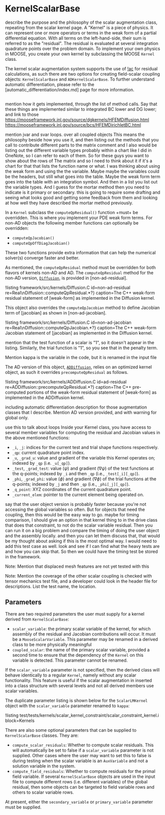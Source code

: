 # KernelScalarBase

describe the purpose and the philosophy of the scalar augmentation class, repeating from the scalar kernel page.
A "Kernel" is a piece of physics. It can represent one or more operators or terms in the weak form of
a partial differential equation.  With all terms on the left-hand-side, their sum is referred to as
the "residual". The residual is evaluated at several integration quadrature points over the problem
domain. To implement your own physics in MOOSE, you create your own kernel by subclassing the MOOSE
`Kernel` class.

The kernel scalar augmentation system supports the use of [!ac](AD) for residual calculations, as such
there are two options for creating field-scalar coupling objects:
`KernelScalarBase` and `ADKernelScalarBase`. To further understand
automatic differentiation, please refer to the [automatic_differentiation/index.md] page for more
information.

##

mention how it gets implemented, through the list of method calls.
Say that these things are implemented similar to integrated BC lower and DG lower; and link to those
https://mooseframework.inl.gov/source/dgkernels/HFEMDiffusion.html
https://mooseframework.inl.gov/source/bcs/HFEMDirichletBC.html

mention jvar and svar loops. over all coupled objects
This means the philosophy beside how you use it, and then listing out the methods that you call to contribute different parts to the matrix comment and I also would be listing out the different variable types probably within a chart like I did in OneNote, so I can refer to each of them.
So for these guys you want to show about the rows of The matrix and so I need to think about it if it's a chart for that that lists the function name or what. I was thinking about using the weak form and using the the variable. Maybe maybe the variables could be the headers, but still what goes into the table. Maybe the weak form term goes into the table with an integration symbol. And then in a list you list out the variable types. And I guess for the mortar method then you need to indicate is it primary or secondary.
this is going to require some drafting and seeing what looks good and getting some feedback from them and looking at how well they have described the mortar method previously.

In a `Kernel` subclass the `computeQpResidual()` function +must+ be overridden.  This is where you
implement your PDE weak form terms.  For non-AD objects the following member functions can
optionally be overridden:

- `computeQpJacobian()`
- `computeQpOffDiagJacobian()`

These two functions provide extra information that can help the numerical solver(s) converge faster
and better.


As mentioned, the `computeQpResidual` method must be overridden for both flavors of kernels non-AD
and AD. The `computeQpResidual` method for the non-AD version, [`Diffusion`](/Diffusion.md), is
provided in [non-ad-residual].

!listing framework/src/kernels/Diffusion.C id=non-ad-residual
         re=Real\nDiffusion::computeQpResidual.*?}
         caption=The C++ weak-form residual statement of [weak-form] as implemented in the Diffusion kernel.

This object also overrides the `computeQpJacobian` method to define Jacobian term of [jacobian] as
shown in [non-ad-jacobian].


!listing framework/src/kernels/Diffusion.C id=non-ad-jacobian
         re=Real\nDiffusion::computeQpJacobian.*?}
         caption=The C++ weak-form Jacobian statement of [jacobian] as implemented in the Diffusion kernel.


mention that the test function of a scalar is "1", so it doesn't appear in the listing. Similarly, the trial function is "1", so you see that in the penalty term.

Mention kappa is the variable in the code, but it is renamed in the input file


The AD version of this object, [`ADDiffusion`](/ADDiffusion.md), relies on an optimized kernel object, as such it overrides `precomputeQpResidual` as follows.

!listing framework/src/kernels/ADDiffusion.C id=ad-residual
         re=ADDiffusion::precomputeQpResidual.*?}
         caption=The C++ pre-computed portions of the weak-form residual statement of [weak-form] as implemented in the ADDiffusion kernel.


including automatic differentiation description for those augmentation classes that I describe.
Mention AD version provided, and with warning for global only.


use this to talk about loops
Inside your Kernel class, you have access to several member variables for computing the
residual and Jacobian values in the above mentioned functions:

- `_i`, `_j`: indices for the current test and trial shape functions respectively.
- `_qp`: current quadrature point index.
- `_u`, `_grad_u`: value and gradient of the variable this Kernel operates on;
  indexed by `_qp` (i.e. `_u[_qp]`).
- `_test`, `_grad_test`: value ($\psi$) and gradient ($\nabla \psi$) of the
  test functions at the q-points; indexed by `_i` and then `_qp` (i.e., `_test[_i][_qp]`).
- `_phi`, `_grad_phi`: value ($\phi$) and gradient ($\nabla \phi$) of the
    trial functions at the q-points; indexed by `_j` and then `_qp` (i.e., `_phi[_j][_qp]`).
- `_q_point`: XYZ coordinates of the current quadrature point.
- `_current_elem`: pointer to the current element being operated on.




say that the user object version is probably faster because you're not accessing the global variables so often. But for objects that need the coupling, then this would be the easy way to go.
maybe for timing comparison, I should give an option in that kernel thing to in the drive class that does that constraint, to not do the scalar variable residual. Then you can run it on a big problem and compare the timing of doing the user object and the assembly locally.
and then you can let them discuss that, that would be my thought about asking if this is the most optimal way.
I would need to add this test case as well.
look and see if I can find what the heavy tests are and how you can skip that. So then we could have the timing test be stored in the framework.

Note:
Mention that displaced mesh features are not yet tested with this

Note:
Mention the coverage of the other scalar coupling is checked with tensor mechanics test file, and a developer could look in the header file for descriptions. List the test name, the location.

## Parameters

There are two required parameters the user must supply for a kernel derived
from `KernelScalarBase`:

- `scalar_variable`: the primary scalar variable of the kernel, for which assembly
  of the residual and Jacobian contributions will occur. It must be a `MooseScalarVariable`.
  This parameter may be renamed in a derived class to be more physically meaningful
- `coupled_scalar`: the name of the primary scalar variable, provided a second time
  to ensure that the dependency of the `Kernel` on this variable is detected. This
  parameter cannot be renamed.

If the `scalar_variable` parameter is not specified, then the derived class will behave
identically to a regular `Kernel`, namely without any scalar functionality. This feature
is useful if the scalar augmentation in inserted into a class structure with several
levels and not all derived members use scalar variables.

The duplicate parameter listing is shown below for the `ScalarLMKernel` object
with the `scalar_variable` parameter renamed to `kappa`:

!listing test/tests/kernels/scalar_kernel_constraint/scalar_constraint_kernel.i block=Kernels

There are also some optional parameters that can be supplied to
`KernelScalarBase` classes. They are:

- `compute_scalar_residuals`: Whether to compute scalar residuals. This
  will automatically be set to false if a `scalar_variable` parameter is not
  supplied. Other cases where the user may want to set this to false is during
  testing when the scalar variable is an `AuxVariable` and not a solution variable
  in the system.
- `compute_field_residuals`: Whether to compute residuals for the primal field
  variable. If several `KernelScalarBase` objects are used in the input file
  to compute different rows (i.e. different variables) of the global residual,
  then some objects can be targeted to field variable rows and others to scalar
  variable rows.

At present, either the `secondary_variable` or `primary_variable` parameter must be supplied.
